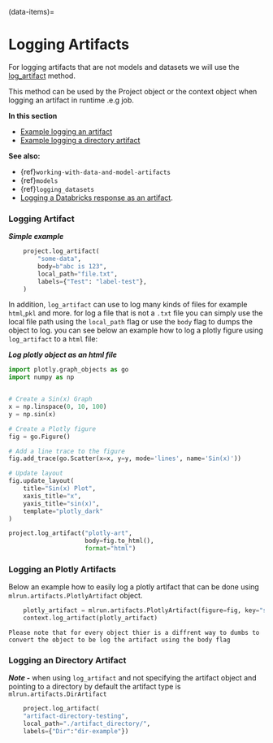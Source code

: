 (data-items)=
# Logging Artifacts

For logging artifacts that are not models and datasets we will use the [log_artifact](https://docs.mlrun.org/en/latest/api/mlrun.execution.html#mlrun.execution.MLClientCtx.log_artifact) method.

This method can be used by the Project object or the context object when logging an artifact in runtime .e.g job.

**In this section**
- [Example logging an artifact](#logging-artifact)
- [Example logging a directory artifact](#logging-directory-artifact)

**See also:**
- {ref}`working-with-data-and-model-artifacts`
- {ref}`models`
- {ref}`logging_datasets`
- [Logging a Databricks response as an artifact](../runtimes/databricks.html#logging-a-databricks-response-as-an-artifact).

### Logging Artifact
***Simple example***
```python
    project.log_artifact(
        "some-data",
        body=b"abc is 123",
        local_path="file.txt",
        labels={"Test": "label-test"},
    )
```
In addition, `log_artifact` can use to log many kinds of files for example `html`,`pkl` and more.
for log a file that is not a `.txt` file you can simply use the local file path using the `local_path` flag or use the `body` flag to dumps the object to log.
you can see below an example how to log a plotly figure using `log_artifact` to a `html` file:

***Log plotly object as an html file***
```python
import plotly.graph_objects as go
import numpy as np


# Create a Sin(x) Graph
x = np.linspace(0, 10, 100)
y = np.sin(x)

# Create a Plotly figure
fig = go.Figure()

# Add a line trace to the figure
fig.add_trace(go.Scatter(x=x, y=y, mode='lines', name='Sin(x)'))

# Update layout
fig.update_layout(
    title="Sin(x) Plot",
    xaxis_title="x",
    yaxis_title="sin(x)",
    template="plotly_dark" 
)

project.log_artifact("plotly-art",
                     body=fig.to_html(),
                     format="html")
```
### Logging an Plotly Artifacts 
Below an example how to easily log a plotly artifact that can be done using `mlrun.artifacts.PlotlyArtifact` object. 
```python
    plotly_artifact = mlrun.artifacts.PlotlyArtifact(figure=fig, key="sin_x")
    context.log_artifact(plotly_artifact)
```

```{admonition} Note
Please note that for every object thier is a diffrent way to dumbs to convert the object to be log the artifact using the body flag
```
### Logging an Directory Artifact 
***Note -*** when using `log_artifact` and not specifying the artifact object and pointing to a directory by default the artifact type is 
`mlrun.artifacts.DirArtifact`
```python
    project.log_artifact(
    "artifact-directory-testing",
    local_path="./artifact_directory/",
    labels={"Dir":"dir-example"})
```



